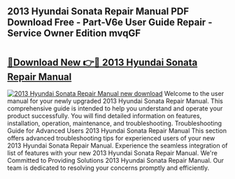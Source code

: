 ## 2013 Hyundai Sonata Repair Manual PDF Download Free - Part-V6e User Guide Repair - Service Owner Edition mvqGF

# <h2><a href="http://bc30171.oget.top/?id=2013+Hyundai+Sonata+Repair+Manual">🔗Download New 👉🔴 2013 Hyundai Sonata Repair Manual</a></h2>

[![2013 Hyundai Sonata Repair Manual new download](https://i.imgur.com/5g1atiW.png)](http://bc30171.oget.top/?id=2013+Hyundai+Sonata+Repair+Manual)
Welcome to the user manual for your newly upgraded 2013 Hyundai Sonata Repair Manual. This comprehensive guide is intended to help you understand and operate your product successfully. You will find detailed information on features, installation, operation, maintenance, and troubleshooting. Troubleshooting Guide for Advanced Users 2013 Hyundai Sonata Repair Manual This section offers advanced troubleshooting tips for experienced users of your new 2013 Hyundai Sonata Repair Manual. Experience the seamless integration of list of features with your new 2013 Hyundai Sonata Repair Manual. We're Committed to Providing Solutions 2013 Hyundai Sonata Repair Manual. Our team is dedicated to resolving your concerns promptly and efficiently.
